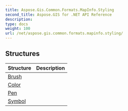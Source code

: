 ```yaml
---
title: Aspose.Gis.Common.Formats.MapInfo.Styling
second_title: Aspose.GIS for .NET API Reference
description: 
type: docs
weight: 100
url: /net/aspose.gis.common.formats.mapinfo.styling/
---
```



## Structures

| Structure | Description |
| --- | --- |
| [Brush](./brush/) |  |
| [Color](./color/) |  |
| [Pen](./pen/) |  |
| [Symbol](./symbol/) |  |



